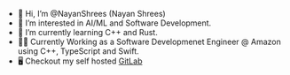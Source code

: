 - 👋 Hi, I’m @NayanShrees (Nayan Shrees)
- 👀 I’m interested in AI/ML and Software Development.
- 🌱 I’m currently learning C++ and Rust.
- 👨‍💻 Currently Working as a Software Developmenet Engineer @ Amazon using C++, TypeScript and Swift.
- 🖥️ Checkout my self hosted [GitLab](gitlab.nayanshrees.com)

<!---
NayanShrees/NayanShrees is a ✨ special ✨ repository because its `README.md` (this file) appears on your GitHub profile.
You can click the Preview link to take a look at your changes.
--->
